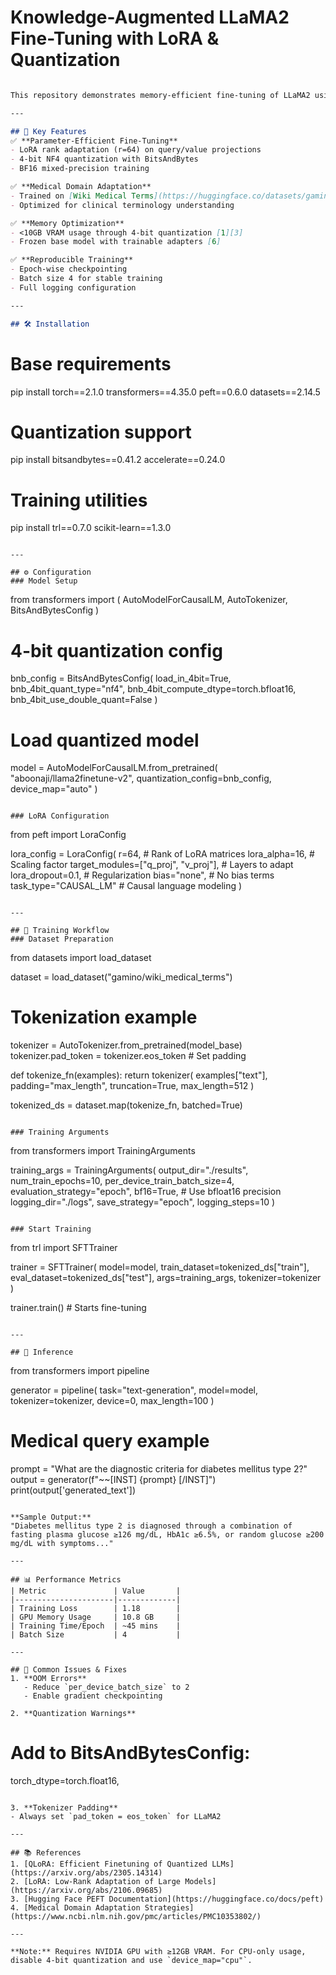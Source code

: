 # Knowledge-Augmented LLaMA2 Fine-Tuning with LoRA & Quantization
```markdown

This repository demonstrates memory-efficient fine-tuning of LLaMA2 using **LoRA (Low-Rank Adaptation)** and **4-bit quantization** for medical domain adaptation. Based on [QLoRA techniques](https://arxiv.org/abs/2310.08659) and optimized with [Hugging Face PEFT](https://huggingface.co/docs/peft/en/index).

---

## 📌 Key Features
✅ **Parameter-Efficient Fine-Tuning**  
- LoRA rank adaptation (r=64) on query/value projections  
- 4-bit NF4 quantization with BitsAndBytes  
- BF16 mixed-precision training  

✅ **Medical Domain Adaptation**  
- Trained on [Wiki Medical Terms](https://huggingface.co/datasets/gamino/wiki_medical_terms)  
- Optimized for clinical terminology understanding  

✅ **Memory Optimization**  
- <10GB VRAM usage through 4-bit quantization [1][3]  
- Frozen base model with trainable adapters [6]  

✅ **Reproducible Training**  
- Epoch-wise checkpointing  
- Batch size 4 for stable training  
- Full logging configuration  

---

## 🛠️ Installation
```
# Base requirements
pip install torch==2.1.0 transformers==4.35.0 peft==0.6.0 datasets==2.14.5

# Quantization support
pip install bitsandbytes==0.41.2 accelerate==0.24.0

# Training utilities
pip install trl==0.7.0 scikit-learn==1.3.0
```

---

## ⚙️ Configuration
### Model Setup
```
from transformers import (
    AutoModelForCausalLM, 
    AutoTokenizer,
    BitsAndBytesConfig
)

# 4-bit quantization config
bnb_config = BitsAndBytesConfig(
    load_in_4bit=True,
    bnb_4bit_quant_type="nf4",
    bnb_4bit_compute_dtype=torch.bfloat16,
    bnb_4bit_use_double_quant=False
)

# Load quantized model
model = AutoModelForCausalLM.from_pretrained(
    "aboonaji/llama2finetune-v2",
    quantization_config=bnb_config,
    device_map="auto"
)
```

### LoRA Configuration
```
from peft import LoraConfig

lora_config = LoraConfig(
    r=64,                  # Rank of LoRA matrices
    lora_alpha=16,         # Scaling factor
    target_modules=["q_proj", "v_proj"],  # Layers to adapt
    lora_dropout=0.1,      # Regularization
    bias="none",           # No bias terms
    task_type="CAUSAL_LM"  # Causal language modeling
)
```

---

## 🚀 Training Workflow
### Dataset Preparation
```
from datasets import load_dataset

dataset = load_dataset("gamino/wiki_medical_terms")

# Tokenization example
tokenizer = AutoTokenizer.from_pretrained(model_base)
tokenizer.pad_token = tokenizer.eos_token  # Set padding

def tokenize_fn(examples):
    return tokenizer(
        examples["text"],
        padding="max_length",
        truncation=True,
        max_length=512
    )

tokenized_ds = dataset.map(tokenize_fn, batched=True)
```

### Training Arguments
```
from transformers import TrainingArguments

training_args = TrainingArguments(
    output_dir="./results",
    num_train_epochs=10,
    per_device_train_batch_size=4,
    evaluation_strategy="epoch",
    bf16=True,              # Use bfloat16 precision
    logging_dir="./logs",
    save_strategy="epoch",
    logging_steps=10
)
```

### Start Training
```
from trl import SFTTrainer

trainer = SFTTrainer(
    model=model,
    train_dataset=tokenized_ds["train"],
    eval_dataset=tokenized_ds["test"],
    args=training_args,
    tokenizer=tokenizer
)

trainer.train()  # Starts fine-tuning
```

---

## 🧪 Inference
```
from transformers import pipeline

generator = pipeline(
    task="text-generation",
    model=model,
    tokenizer=tokenizer,
    device=0,
    max_length=100
)

# Medical query example
prompt = "What are the diagnostic criteria for diabetes mellitus type 2?"
output = generator(f"~~[INST] {prompt} [/INST]")
print(output['generated_text'])
```

**Sample Output:**  
"Diabetes mellitus type 2 is diagnosed through a combination of fasting plasma glucose ≥126 mg/dL, HbA1c ≥6.5%, or random glucose ≥200 mg/dL with symptoms..."

---

## 📊 Performance Metrics
| Metric               | Value       |
|----------------------|-------------|
| Training Loss        | 1.18        | 
| GPU Memory Usage     | 10.8 GB     |
| Training Time/Epoch  | ~45 mins    |
| Batch Size           | 4           |

---

## 🚨 Common Issues & Fixes
1. **OOM Errors**  
   - Reduce `per_device_batch_size` to 2  
   - Enable gradient checkpointing  

2. **Quantization Warnings**  
   ```
   # Add to BitsAndBytesConfig:
   torch_dtype=torch.float16,
   ```

3. **Tokenizer Padding**  
   - Always set `pad_token = eos_token` for LLaMA2

---

## 📚 References
1. [QLoRA: Efficient Finetuning of Quantized LLMs](https://arxiv.org/abs/2305.14314)  
2. [LoRA: Low-Rank Adaptation of Large Models](https://arxiv.org/abs/2106.09685)  
3. [Hugging Face PEFT Documentation](https://huggingface.co/docs/peft)  
4. [Medical Domain Adaptation Strategies](https://www.ncbi.nlm.nih.gov/pmc/articles/PMC10353802/)  

---

**Note:** Requires NVIDIA GPU with ≥12GB VRAM. For CPU-only usage, disable 4-bit quantization and use `device_map="cpu"`.
